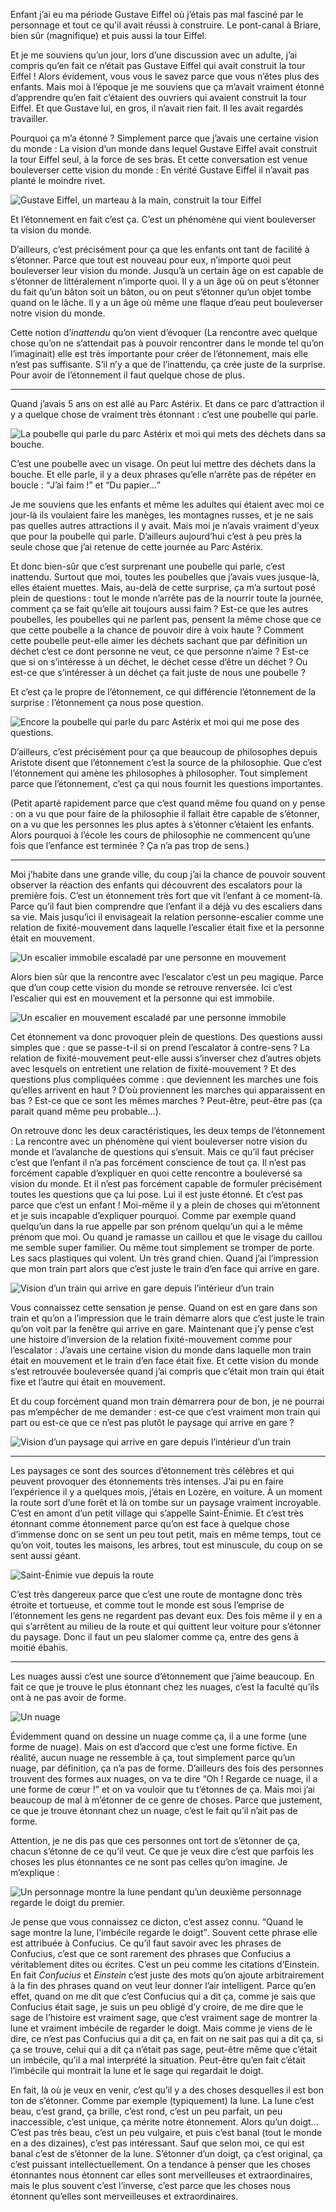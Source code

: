 Enfant j’ai eu ma période Gustave Eiffel où j’étais pas mal fasciné par le personnage et tout ce qu’il avait réussi à construire. Le pont-canal à Briare, bien sûr (magnifique) et puis aussi la tour Eiffel.

Et je me souviens qu’un jour, lors d’une discussion avec un adulte, j’ai compris qu’en fait ce n’était pas Gustave Eiffel qui avait construit la tour Eiffel ! Alors évidement, vous vous le savez parce que vous n’êtes plus des enfants. Mais moi à l’époque je me souviens que ça m’avait vraiment étonné d’apprendre qu’en fait c’étaient des ouvriers qui avaient construit la tour Eiffel. Et que Gustave lui, en gros, il n’avait rien fait. Il les avait regardés travailler.

Pourquoi ça m’a étonné ? Simplement parce que j’avais une certaine vision du monde : La vision d’un monde dans lequel Gustave Eiffel avait construit la tour Eiffel seul, à la force de ses bras. Et cette conversation est venue bouleverser cette vision du monde : En vérité Gustave Eiffel il n’avait pas planté le moindre rivet.

![Gustave Eiffel, un marteau à la main, construit la tour Eiffel](img/illu-livre/etonnement/01.png)

Et l’étonnement en fait c’est ça. C’est un phénomène qui vient bouleverser ta vision du monde.

D’ailleurs, c’est précisément pour ça que les enfants ont tant de facilité à s’étonner. Parce que tout est nouveau pour eux, n’importe quoi peut bouleverser leur vision du monde. Jusqu’à un certain âge on est capable de s’étonner de littéralement n’importe quoi. Il y a un âge où on peut s’étonner du fait qu’un bâton soit un bâton, ou on peut s’étonner qu’un objet tombe quand on le lâche. Il y a un âge où même une flaque d’eau peut bouleverser notre vision du monde.

Cette notion d’*inattendu* qu’on vient d’évoquer (La rencontre avec quelque chose qu’on ne s’attendait pas à pouvoir rencontrer dans le monde tel qu’on l’imaginait) elle est très importante pour créer de l’étonnement, mais elle n’est pas suffisante. S’il n’y a que de l’inattendu, ça crée juste de la surprise. Pour avoir de l’étonnement il faut quelque chose de plus.

---

Quand j’avais 5 ans on est allé au Parc Astérix. Et dans ce parc d’attraction il y a quelque chose de vraiment très étonnant : c’est une poubelle qui parle.

![La poubelle qui parle du parc Astérix et moi qui mets des déchets dans sa bouche.](img/illu-livre/etonnement/02.png)

C’est une poubelle avec un visage. On peut lui mettre des déchets dans la bouche. Et elle parle, il y a deux phrases qu’elle n’arrête pas de répéter en boucle : <q>J’ai faim !</q> et <q>Du papier…</q>

Je me souviens que les enfants et même les adultes qui étaient avec moi ce jour-là ils voulaient faire les manèges, les montagnes russes, et je ne sais pas quelles autres attractions il y avait. Mais moi je n’avais vraiment d’yeux que pour la poubelle qui parle. D’ailleurs aujourd’hui c’est à peu près la seule chose que j’ai retenue de cette journée au Parc Astérix.

Et donc bien-sûr que c’est surprenant une poubelle qui parle, c’est inattendu. Surtout que moi, toutes les poubelles que j’avais vues jusque-là, elles étaient muettes. Mais, au-delà de cette surprise, ça m’a surtout posé plein de questions : tout le monde n’arrête pas de la nourrir toute la journée, comment ça se fait qu’elle ait toujours aussi faim ? Est-ce que les autres poubelles, les poubelles qui ne parlent pas, pensent la même chose que ce que cette poubelle a la chance de pouvoir dire à voix haute ? Comment cette poubelle peut-elle aimer les déchets sachant que par définition un déchet c’est ce dont personne ne veut, ce que personne n’aime ? Est-ce que si on s’intéresse à un déchet, le déchet cesse d’être un déchet ? Ou est-ce que s’intéresser à un déchet ça fait juste de nous une poubelle ?

Et c’est ça le propre de l’étonnement, ce qui différencie l’étonnement de la surprise : l’étonnement ça nous pose question.

![Encore la poubelle qui parle du parc Astérix et moi qui me pose des questions.](img/illu-livre/etonnement/03.png)

D’ailleurs, c’est précisément pour ça que beaucoup de philosophes depuis Aristote disent que l’étonnement c’est la source de la philosophie. Que c’est l’étonnement qui amène les philosophes à philosopher. Tout simplement parce que l’étonnement, c’est ça qui nous fournit les questions importantes.

(Petit aparté rapidement parce que c’est quand même fou quand on y pense : on a vu que pour faire de la philosophie il fallait être capable de s’étonner, on a vu que les personnes les plus aptes à s’étonner c’étaient les enfants. Alors pourquoi à l’école les cours de philosophie ne commencent qu’une fois que l’enfance est terminée ? Ça n’a pas trop de sens.)

---

Moi j’habite dans une grande ville, du coup j’ai la chance de pouvoir souvent observer la réaction des enfants qui découvrent des escalators pour la première fois. C’est un étonnement très fort que vit l’enfant à ce moment-là. Parce qu’il faut bien comprendre que l’enfant il a déjà vu des escaliers dans sa vie. Mais jusqu’ici il envisageait la relation personne-escalier comme une relation de fixité-mouvement dans laquelle l’escalier était fixe et la personne était en mouvement.

![Un escalier immobile escaladé par une personne en mouvement](img/illu-livre/etonnement/04.png)

Alors bien sûr que la rencontre avec l’escalator c’est un peu magique. Parce que d’un coup cette vision du monde se retrouve renversée. Ici c’est l’escalier qui est en mouvement et la personne qui est immobile.

![Un escalier en mouvement escaladé par une personne immobile](img/illu-livre/etonnement/05.png)

Cet étonnement va donc provoquer plein de questions. Des questions aussi simples que : que se passe-t-il si on prend l’escalator à contre-sens ? La relation de fixité-mouvement peut-elle aussi s’inverser chez d’autres objets avec lesquels on entretient une relation de fixité-mouvement ? Et des questions plus compliquées comme : que deviennent les marches une fois qu’elles arrivent en haut ? D’où proviennent les marches qui apparaissent en bas ? Est-ce que ce sont les mêmes marches ? Peut-être, peut-être pas (ça parait quand même peu probable…).

On retrouve donc les deux caractéristiques, les deux temps de l’étonnement : La rencontre avec un phénomène qui vient bouleverser notre vision du monde et l’avalanche de questions qui s’ensuit. Mais ce qu’il faut préciser c’est que l’enfant il n’a pas forcément conscience de tout ça. Il n’est pas forcément capable d’expliquer en quoi cette rencontre a bouleversé sa vision du monde. Et il n’est pas forcément capable de formuler précisément toutes les questions que ça lui pose. Lui il est juste étonné. Et c’est pas parce que c’est un enfant ! Moi-même il y a plein de choses qui m’étonnent et je suis incapable d’expliquer pourquoi. Comme par exemple quand quelqu’un dans la rue appelle par son prénom quelqu’un qui a le même prénom que moi. Ou quand je ramasse un caillou et que le visage du caillou me semble super familier. Ou même tout simplement se tromper de porte. Les sacs plastiques qui volent. Un très grand chien. Quand j’ai l’impression que mon train part alors que c’est juste le train d’en face qui arrive en gare.

![Vision d’un train qui arrive en gare depuis l’intérieur d’un train](img/illu-livre/etonnement/06.png)

Vous connaissez cette sensation je pense. Quand on est en gare dans son train et qu’on a l’impression que le train démarre alors que c’est juste le train qu’on voit par la fenêtre qui arrive en gare. Maintenant que j’y pense c’est une histoire d’inversion de la relation fixité-mouvement comme pour l’escalator : J’avais une certaine vision du monde dans laquelle mon train était en mouvement et le train d’en face était fixe. Et cette vision du monde s’est retrouvée bouleversée quand j’ai compris que c’était mon train qui était fixe et l’autre qui était en mouvement.

Et du coup forcément quand mon train démarrera pour de bon, je ne pourrai pas m’empêcher de me demander : est-ce que c’est vraiment mon train qui part ou est-ce que ce n’est pas plutôt le paysage qui arrive en gare ?

![Vision d’un paysage qui arrive en gare depuis l’intérieur d’un train](img/illu-livre/etonnement/07.png)

---

Les paysages ce sont des sources d’étonnement très célèbres et qui peuvent provoquer des étonnements très intenses. J’ai pu en faire l’expérience il y a quelques mois, j’étais en Lozère, en voiture. À un moment la route sort d’une forêt et là on tombe sur un paysage vraiment incroyable. C’est en amont d’un petit village qui s’appelle Saint-Énimie. Et c’est très étonnant comme étonnement parce qu’on est face à quelque chose d’immense donc on se sent un peu tout petit, mais en même temps, tout ce qu’on voit, toutes les maisons, les arbres, tout est minuscule, du coup on se sent aussi géant.

![Saint-Énimie vue depuis la route](img/illu-livre/etonnement/08.png)

C’est très dangereux parce que c’est une route de montagne donc très étroite et tortueuse, et comme tout le monde est sous l’emprise de l’étonnement les gens ne regardent pas devant eux. Des fois même il y en a qui s’arrêtent au milieu de la route et qui quittent leur voiture pour s’étonner du paysage. Donc il faut un peu slalomer comme ça, entre des gens à moitié ébahis.

---

Les nuages aussi c’est une source d’étonnement que j’aime beaucoup. En fait ce que je trouve le plus étonnant chez les nuages, c’est la faculté qu’ils ont à ne pas avoir de forme.

![Un nuage](img/illu-livre/etonnement/09.png)

Évidemment quand on dessine un nuage comme ça, il a une forme (une forme de nuage). Mais on est d’accord que c’est une forme fictive. En réalité, aucun nuage ne ressemble à ça, tout simplement parce qu’un nuage, par définition, ça n’a pas de forme. D’ailleurs des fois des personnes trouvent des formes aux nuages, on va te dire <q>Oh ! Regarde ce nuage, il a une forme de cœur !</q> et on va vouloir que tu t’étonnes de ça. Mais moi j’ai beaucoup de mal à m’étonner de ce genre de choses. Parce que justement, ce que je trouve étonnant chez un nuage, c’est le fait qu’il n’ait pas de forme.

Attention, je ne dis pas que ces personnes ont tort de s’étonner de ça, chacun s’étonne de ce qu’il veut. Ce que je veux dire c’est que parfois les choses les plus étonnantes ce ne sont pas celles qu’on imagine. Je m’explique :

![Un personnage montre la lune pendant qu’un deuxième personnage regarde le doigt du premier.](img/illu-livre/etonnement/01.png)

Je pense que vous connaissez ce dicton, c’est assez connu. <q>Quand le sage montre la lune, l’imbécile regarde le doigt</q>. Souvent cette phrase elle est attribuée à Confucius. Ce qu’il faut savoir avec les phrases de Confucius, c’est que ce sont rarement des phrases que Confucius a véritablement dites ou écrites. C’est un peu comme les citations d’Einstein. En fait *Confucius* et *Einstein* c’est juste des mots qu’on ajoute arbitrairement à la fin des phrases quand on veut leur donner l’air intelligent. Parce qu’en effet, quand on me dit que c’est Confucius qui a dit ça, comme je sais que Confucius était sage, je suis un peu obligé d’y croire, de me dire que le sage de l’histoire est vraiment sage, que c’est vraiment sage de montrer la lune et vraiment imbécile de regarder le doigt. Mais comme je viens de le dire, ce n’est pas Confucius qui a dit ça, en fait on ne sait pas qui a dit ça, si ça se trouve, celui qui a dit ça n’était pas sage, peut-être même que c’était un imbécile, qu’il a mal interprété la situation. Peut-être qu’en fait c’était l’imbécile qui montrait la lune et le sage qui regardait le doigt.

En fait, là où je veux en venir, c’est qu’il y a des choses desquelles il est bon ton de s’étonner. Comme par exemple (typiquement) la lune. La lune c’est beau, c’est grand, ça brille, c’est rond, c’est un peu parfait, un peu inaccessible, c’est unique, ça mérite notre étonnement. Alors qu’un doigt… C’est pas très beau, c’est un peu vulgaire, et puis c’est banal (tout le monde en a des dizaines), c’est pas intéressant. Sauf que selon moi, ce qui est banal c’est de s’étonner de la lune. S’étonner d’un doigt, ça c’est original, ça c’est puissant intellectuellement. On a tendance à penser que les choses étonnantes nous étonnent car elles sont merveilleuses et extraordinaires, mais le plus souvent c’est l’inverse, c’est parce que les choses nous étonnent qu’elles sont merveilleuses et extraordinaires.
